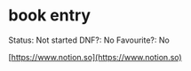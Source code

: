 # book entry

Status: Not started
DNF?: No
Favourite?: No

[https://www.notion.so](https://www.notion.so)